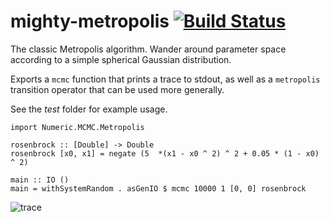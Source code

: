 # mighty-metropolis [![Build Status](https://secure.travis-ci.org/jtobin/mighty-metropolis.png)](http://travis-ci.org/jtobin/mighty-metropolis)

The classic Metropolis algorithm.  Wander around parameter space according to a
simple spherical Gaussian distribution.

Exports a `mcmc` function that prints a trace to stdout, as well as a
`metropolis` transition operator that can be used more generally.

See the *test* folder for example usage.

    import Numeric.MCMC.Metropolis

    rosenbrock :: [Double] -> Double
    rosenbrock [x0, x1] = negate (5  *(x1 - x0 ^ 2) ^ 2 + 0.05 * (1 - x0) ^ 2)

    main :: IO ()
    main = withSystemRandom . asGenIO $ mcmc 10000 1 [0, 0] rosenbrock

![trace](https://dl.dropboxusercontent.com/spa/u0s6617yxinm2ca/osecfv_w.png)
